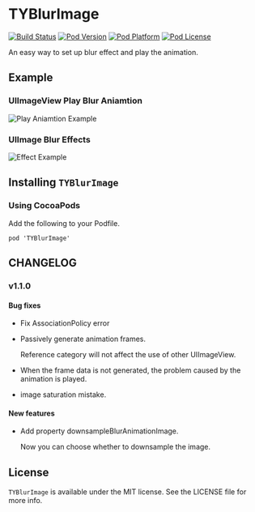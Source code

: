 TYBlurImage
=========
[![Build Status](http://img.shields.io/travis/luckytianyiyan/TYBlurImage/master.svg?style=flat)](https://travis-ci.org/luckytianyiyan/TYBlurImage)
[![Pod Version](http://img.shields.io/cocoapods/v/TYBlurImage.svg?style=flat)](http://cocoadocs.org/docsets/TYBlurImage/)
[![Pod Platform](http://img.shields.io/cocoapods/p/TYBlurImage.svg?style=flat)](http://cocoadocs.org/docsets/TYBlurImage/)
[![Pod License](http://img.shields.io/cocoapods/l/TYBlurImage.svg?style=flat)](https://www.apache.org/licenses/LICENSE-2.0.html)

An easy way to set up blur effect and play the animation.

## Example

### UIImageView Play Blur Aniamtion

![Play Aniamtion Example](https://raw.githubusercontent.com/luckytianyiyan/TYBlurImage/master/README-Res/BlurImageView.gif)

### UIImage Blur Effects

![Effect Example](https://raw.githubusercontent.com/luckytianyiyan/TYBlurImage/master/README-Res/BlurImage.gif)

## Installing `TYBlurImage`

### Using CocoaPods

Add the following to your Podfile.

```
pod 'TYBlurImage'
```

## CHANGELOG

### v1.1.0

#### Bug fixes

- Fix AssociationPolicy error

- Passively generate animation frames.

	Reference category will not affect the use of other UIImageView.

- When the frame data is not generated, the problem caused by the animation is played.

- image saturation mistake.

#### New features

- Add property downsampleBlurAnimationImage.

	Now you can choose whether to downsample the image.


## License

`TYBlurImage` is available under the MIT license. See the LICENSE file for more info.
